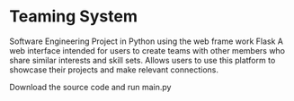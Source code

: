 # Teaming System
Software Engineering Project in Python using the web frame work Flask 
A web interface intended for users to create teams with other members who share similar interests and skill
sets. Allows users to use this platform to showcase their projects and make relevant connections.

Download the source code and run main.py 

